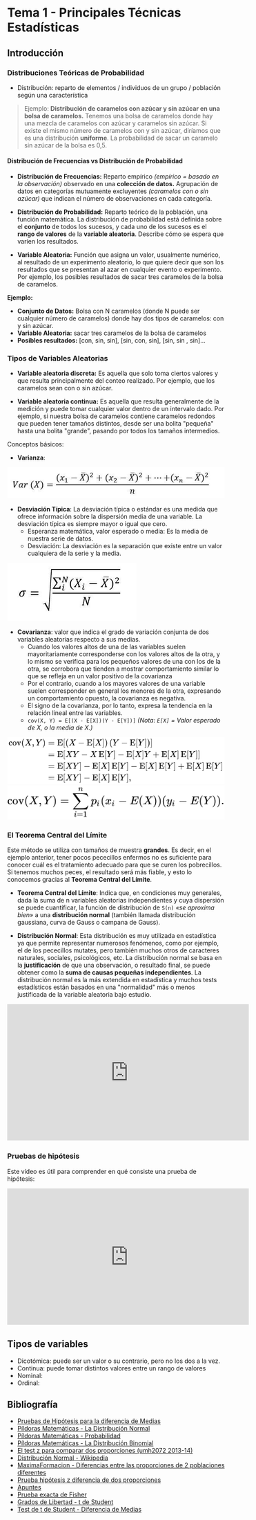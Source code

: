 # Tema 1 - Principales Técnicas Estadísticas

## Introducción

### Distribuciones Teóricas de Probabilidad

* Distribución: reparto de elementos / individuos de un grupo / población según una característica

> Ejemplo: **Distribución de caramelos con azúcar y sin azúcar en una bolsa de caramelos.** Tenemos una bolsa de caramelos donde hay una mezcla de caramelos con azúcar y caramelos sin azúcar. Si existe el mismo número de caramelos con y sin azúcar, diríamos que es una distribución **uniforme**. La probabilidad de sacar un caramelo sin azúcar de la bolsa es 0,5.

#### Distribución de Frecuencias vs Distribución de Probabilidad

* **Distribución de Frecuencias:** Reparto empírico _(empírico = basado en la observación)_ observado en una **colección de datos.** Agrupación de datos en categorías mutuamente excluyentes _(caramelos con o sin azúcar)_ que indican el número de observaciones en cada categoría.

* **Distribución de Probabilidad:** Reparto teórico de la población, una función matemática. La distribución de probabilidad está definida sobre el **conjunto** de todos los sucesos, y cada uno de los sucesos es el **rango de valores** de la **variable aleatoria**. Describe cómo se espera que varíen los resultados.

* **Variable Aleatoria:** Función que asigna un valor, usualmente numérico, al resultado de un experimento aleatorio, lo que quiere decir que son los resultados que se presentan al azar en cualquier evento o experimento. Por ejemplo, los posibles resultados de sacar tres caramelos de la bolsa de caramelos.

**Ejemplo:**

  * **Conjunto de Datos:** Bolsa con N caramelos (donde N puede ser cualquier número de caramelos) donde hay dos tipos de caramelos: con y sin azúcar.
  * **Variable Aleatoria:** sacar tres caramelos de la bolsa de caramelos
  * **Posibles resultados:** [con, sin, sin], [sin, con, sin], [sin, sin , sin]...

### Tipos de Variables Aleatorias

* **Variable aleatoria discreta:** Es aquella que solo toma ciertos valores y que resulta principalmente del conteo realizado. Por ejemplo, que los caramelos sean con o sin azúcar.

* **Variable aleatoria continua:** Es aquella que resulta generalmente de la medición y puede tomar cualquier valor dentro de un intervalo dado. Por ejemplo, si nuestra bolsa de caramelos contiene caramelos redondos que pueden tener tamaños distintos, desde ser una bolita "pequeña" hasta una bolita "grande", pasando por todos los tamaños intermedios.

Conceptos básicos:

* **Varianza**:

![Fórmula Varianza](../../../../assets/img/formula-varianza.jpg)

* **Desviación Típica**: La desviación típica o estándar es una medida que ofrece información sobre la dispersión media de una variable. La desviación típica es siempre mayor o igual que cero.
    * Esperanza matemática, valor esperado o media: Es la media de nuestra serie de datos.
    * Desviación: La desviación es la separación que existe entre un valor cualquiera de la serie y la media.

![Fórmula Desviación Típica](../../../../assets/img/formula-desviacion-tipica.jpg)

* **Covarianza**: valor que indica el grado de variación conjunta de dos variables aleatorias respecto a sus medias.
    * Cuando los valores altos de una de las variables suelen mayoritariamente corresponderse con los valores altos de la otra, y lo mismo se verifica para los pequeños valores de una con los de la otra, se corrobora que tienden a mostrar comportamiento similar lo que se refleja en un valor positivo de la covarianza
    * Por el contrario, cuando a los mayores valores de una variable suelen corresponder en general los menores de la otra, expresando un comportamiento opuesto, la covarianza es negativa.
    * El signo de la covarianza, por lo tanto, expresa la tendencia en la relación lineal entre las variables.
    * `cov(X, Y) = E[(X - E[X])(Y - E[Y])]` _(Nota: `E[X]` = Valor esperado de X, o la media de X.)_

![Fórmula Covarianza 1](../../../../assets/img/formula-covarianza-1.svg)
![Fórmula Covarianza 2](../../../../assets/img/formula-covarianza-2.svg)

### El Teorema Central del Límite

Este método se utiliza con tamaños de muestra **grandes**. Es decir, en el ejemplo anterior, tener pocos pececillos enfermos no es suficiente para conocer cuál es el tratamiento adecuado para que se curen los pobrecillos. Si tenemos muchos peces, el resultado será más fiable, y esto lo conocemos gracias al **Teorema Central del Límite**.

- **Teorema Central del Límite**: Indica que, en condiciones muy generales, dada la suma de n variables aleatorias independientes y cuya dispersión se puede cuantificar, la función de distribución de `S(n)` _«se aproxima bien»_ a una **distribución normal** (también llamada distribución gaussiana, curva de Gauss o campana de Gauss).

- **Distribución Normal**: Esta distribución es muy utilizada en estadística ya que permite representar numerosos fenómenos, como por ejemplo, el de los pececillos mutates, pero también muchos otros de caracteres naturales, sociales, psicológicos, etc. La distribución normal se basa en la **justificación** de que una observación, o resultado final, se puede obtener como la **suma de causas pequeñas independientes**. La distribución normal es la más extendida en estadística y muchos tests estadísticos están basados en una "normalidad" más o menos justificada de la variable aleatoria bajo estudio.

<iframe width="560" height="315" src="https://www.youtube.com/embed/phY8Z9-TXCY" frameborder="0" allow="accelerometer; autoplay; encrypted-media; gyroscope; picture-in-picture" allowfullscreen></iframe>

### Pruebas de hipótesis

Este vídeo es útil para comprender en qué consiste una prueba de hipótesis:

<iframe width="560" height="315" src="https://www.youtube.com/embed/5ZvKgnRVSjI" frameborder="0" allow="accelerometer; autoplay; encrypted-media; gyroscope; picture-in-picture" allowfullscreen></iframe>

## Tipos de variables

- Dicotómica: puede ser un valor o su contrario, pero no los dos a la vez.
- Continua: puede tomar distintos valores entre un rango de valores
- Nominal:
- Ordinal:

## Bibliografía

- [Pruebas de Hipótesis para la diferencia de Medias](https://www.youtube.com/watch?v=yGelIc-H2ng)
- [Píldoras Matemáticas - La Distribución Normal](https://www.youtube.com/watch?v=phY8Z9-TXCY&list=PLwCiNw1sXMSBwU_UiiqvIctctvFICYkKC)
- [Píldoras Matemáticas - Probabilidad](https://www.youtube.com/watch?v=0mDGWgPdmng&list=PLwCiNw1sXMSC8S0jkSDJFLTtfMUh_O27s)
- [Píldoras Matemáticas - La Distribución Binomial](https://www.youtube.com/watch?v=Nl7BsFe4xmY&list=PLwCiNw1sXMSCHMq1BpUYbS_bkuUkK7a0O)
- [El test z para comparar dos proporciones (umh2072 2013-14)](https://www.youtube.com/watch?v=HMuS0VYMR6Y)
- [Distribución Normal - Wikipedia](https://es.wikipedia.org/wiki/Distribuci%C3%B3n_normal)
- [MaximaFormacion - Diferencias entre las proporciones de 2 poblaciones diferentes](https://www.maximaformacion.es/blog-dat/diferencias-entre-las-proporciones-de-2-poblaciones-diferentes/)
- [Prueba hipótesis z diferencia de dos proporciones](https://www.youtube.com/watch?v=vTYYEXG0jWo)
- [Apuntes](https://revistaseden.org/files/11-CAP%2011.pdf)
- [Prueba exacta de Fisher](https://www.youtube.com/watch?v=A6XJjFUNeYM)
- [Grados de Libertad - t de Student](https://www.redalyc.org/pdf/2031/203129458002.pdf)
- [Test de t de Student - Diferencia de Medias](https://www.youtube.com/watch?v=tR_8mY2OVY8)